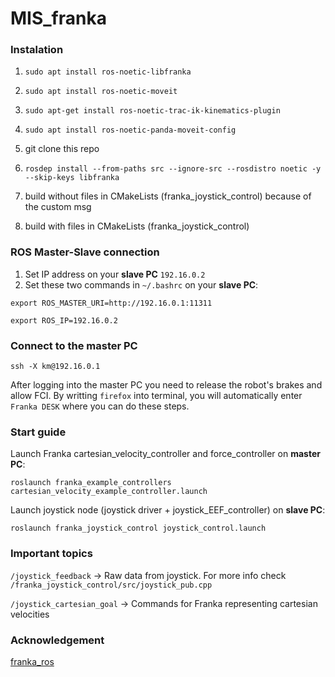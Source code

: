 # MIS_franka

### Instalation
1. `sudo apt install ros-noetic-libfranka`

2. `sudo apt install ros-noetic-moveit`

3. `sudo apt-get install ros-noetic-trac-ik-kinematics-plugin`

5. `sudo apt install ros-noetic-panda-moveit-config`

6. git clone this repo

7. `rosdep install --from-paths src --ignore-src --rosdistro noetic -y --skip-keys libfranka`

8. build without files in CMakeLists (franka_joystick_control) because of the custom msg

9. build with files in CMakeLists (franka_joystick_control)


### ROS Master-Slave connection
1. Set IP address on your **slave PC** `192.16.0.2`
2. Set these two commands in `~/.bashrc` on your **slave PC**:

`export ROS_MASTER_URI=http://192.16.0.1:11311`

`export ROS_IP=192.16.0.2`

### Connect to the master PC
`ssh -X km@192.16.0.1`

After logging into the master PC you need to release the robot's brakes and allow FCI. By writting `firefox` into terminal,
you will automatically enter `Franka DESK` where you can do these steps.


### Start guide
Launch Franka cartesian_velocity_controller and force_controller on **master PC**:

`roslaunch franka_example_controllers cartesian_velocity_example_controller.launch`

Launch joystick node (joystick driver + joystick_EEF_controller) on **slave PC**:

`roslaunch franka_joystick_control joystick_control.launch`

### Important topics
`/joystick_feedback` -> Raw data from joystick. For more info check `/franka_joystick_control/src/joystick_pub.cpp`

`/joystick_cartesian_goal` -> Commands for Franka representing cartesian velocities



### Acknowledgement
[franka_ros](https://github.com/frankaemika/franka_ros)


